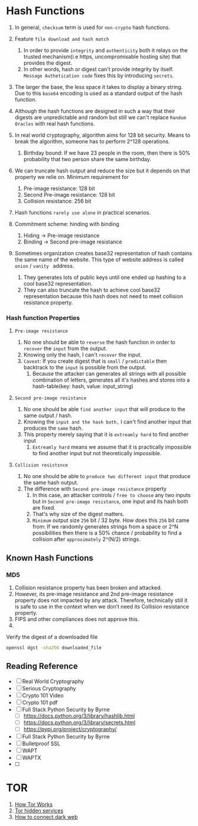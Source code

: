 # Hash Functions

1. In general, `checksum` term is used for `non-crypto` hash functions.
2. Feature `file download and hash match `
   1. In order to provide `integrity` and `authenticity` both it relays on the trusted mechanism(i.e https, uncompromisable hosting site) that provides the digest. 
   1. In other words, hash or digest can't provide integrity by itself. `Message Authetication code` fixes this by introducing `secrets`.
3. The larger the base, the less space it takes to display a binary string. Due to this `base64` encoding is used as a standard output of the hash function.
4. Although the hash functions are designed in such a way that their digests are unpredictable and random but still we can't replace `Random Oracles` with real hash functions.
5. In real world cryptography, algorithm aims for 128 bit security. Means to break the algorithm, someone has to perform 2^128 operations.
   1. Birthday bound: If we have 23 people in the room, then there is 50% probability that two person share the same birthday.
6. We can truncate hash output and reduce the size but it depends on that property we relie on. Minimum requirement for 
   1. Pre-image resistance: 128 bit
   2. Second Pre-image resistance: 128 bit
   3. Collision resistance: 256 bit
7. Hash functions `rarely use alone` in practical scenarios.
8. Commitment scheme: hinding with binding
   1. Hiding -> Pre-image resistance
   2. Binding -> Second pre-image resistance

9. Sometimes organization creates base32 representation of hash contains the same name of the website. This type of website address is called `onion` /  `vanity ` address. 
   1. They generates lots of public keys until one ended up hashing to a cool base32 representation.
   2. They can also truncate the hash to achieve cool base32 representation because this hash does not need to meet collision resistance property. 

### Hash function Properties
1. `Pre-image resistance` 
   1. No one should be able to `reverse` the hash function in order to `recover` the `input` from the output. 
   2. Knowing only the hash, I can't `recover` the input.
   3. `Caveat`: If you create digest that is `small` / `predictable` then backtrack to the `input` is possible from the output.
      1. Because the attacker can generates all strings with all possible combination of letters, generates all it's hashes and stores into a hash-table(key: hash, value: input_string)

2. `Second pre-image resistance`
   1. No one should be able `find another input` that will produce to the same output / hash.
   2. Knowing the `input and the hash both,` I can't find another input that produces the `same` hash.
   3. This property merely saying that it is `extreamly hard` to find another input
      1. `Extreamly hard` means we assume that it is practically impossible to find another input but not theoretically impossible.

3. `Collision resistsnce`
   1. No one should be able to `produce two different input` that produce the same hash output.
   2. The  difference with `Second pre-image resistance` property
      1. In this case, an attacker controls / `free to choose` any two inputs but in `Second pre-image resistance`, one input and its hash both are fixed.
      2. That's why size of the digest matters.
      3.  `Minimum` output size `256` bit / 32 byte. How does this `256` bit came from: If we randomly generates strings from a space or 2^N possibilities then there is a 50% chance / probability to find a collision after `approximately`  2^(N/2) strings.
      

## Known Hash Functions

### MD5
1. Collision resistance property has been broken and attacked.
2. However, its pre-image resistance and 2nd pre-image resistance property does not impacted by any attack. Therefore, technically still it is safe to use in the context when we don’t need its Collision resistance property.
3. FIPS and other compliances does not approve this.
4. 





Verify the digest of a downloaded file

```bash
openssl dgst -sha256 downloaded_file
```



## Reading Reference

- [ ] Real World Cryptography
- [ ] Serious Cryptography
- [ ] Crypto 101 Video 
- [ ] Crypto 101 pdf
- [ ] Full Stack Python Security by Byrne
  - [ ] https://docs.python.org/3/library/hashlib.html
  - [ ] https://docs.python.org/3/library/secrets.html
  - [ ] https://pypi.org/project/cryptography/
- [ ] Full Stack Python Security by Byrne
- [ ] Bulletproof SSL
- [ ] WAPT
- [ ] WAPTX
- [ ] 



# TOR
1. [How Tor Works](https://www.youtube.com/watch?v=QRYzre4bf7I)
2. [Tor hidden services](https://www.youtube.com/watch?v=lVcbq_a5N9I)
3. [How to connect dark web](https://www.youtube.com/watch?v=EgXeXmNecto)
